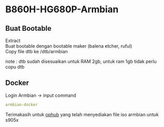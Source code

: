 # B860H-HG680P-Armbian

## Buat Bootable  
Extract  
Buat bootable dengan bootable maker (balena etcher, ruful)  
Copy file dtb ke /dtb/armbian  

note : dtb sudah disesuaikan untuk RAM 2gb, untuk ram 1gb tidak perlu copu dtb

## Docker
Login Armbian -> input command
```yaml
armbian-docker
```
  
  
Terimakasih untuk [ophub](https://github.com/ophub) yang telah menyediakan file iso armbian untuk s905x
